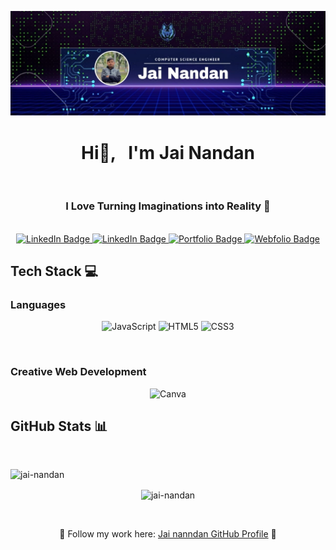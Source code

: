 ![logo](https://github.com/jai-nandan/Jai-Nandan/blob/main/jainandan%20banner.jpg)
<h1 align="center"> 
  Hi👋, &nbsp; I'm Jai Nandan 
  </h1>
  
</br>

<h3 align="center" style="text-align: center">
  I Love Turning Imaginations into Reality 🚀
</h3>



</br>

<div align="center">
  <a href="https://www.linkedin.com/in/jai-nandan-99054a301?lipi=urn%3Ali%3Apage%3Ad_flagship3_profile_view_base_contact_details%3B34QaQhKrQWydBrRDOzLzPg%3D%3D" target="_blank">
    <img src="https://img.icons8.com/?size=96&id=13930&format=png" alt="LinkedIn Badge" />
  </a>
   <a href="https://github.com/jai-nandan" target="_blank">
    <img src= "https://img.icons8.com/?size=80&id=SzgQDfObXUbA&format=png" alt="LinkedIn Badge" />
  </a>
 <a href="#" target="_blank">
    <img src="https://img.icons8.com/?size=96&id=XhDBVc7IBFl9&format=png"alt="Portfolio Badge" />
  </a>

  <a href="#" target="_blank">
    <img src="https://img.icons8.com/?size=96&id=18911&format=png" alt="Webfolio Badge" />
  </a>
  
  </br>

<h2 align="left">Tech Stack 💻 </h2>

<h3 align="left "> Languages </h3>

![JavaScript](https://img.icons8.com/?size=96&id=PXTY4q2Sq2lG&format=png) 
![HTML5](https://img.icons8.com/?size=96&id=20909&format=png) 
![CSS3](https://img.icons8.com/?size=96&id=21278&format=png) 

</br>

<h3 align="left"> Creative Web Development</h3>

![Canva](https://img.icons8.com/?size=96&id=iWw83PVcBpLw&format=png) 


<h2 align="left"> GitHub Stats 📊 </h2>

</br>


<p><img align="left" src="https://github-readme-stats.vercel.app/api/top-langs?username=jai-nandan&show_icons=true&locale=en&layout=compact" alt="jai-nandan" /></p>


<br/>

<p><img align="center" src="https://github-readme-streak-stats.herokuapp.com/?user=jai-nandan&" alt="jai-nandan" /></p>

</br>


🌟 Follow my work here: [Jai nanndan GitHub Profile](https://github.com/jai-nandan) 🚀
<!--
**jai-nandan/Jai-Nandan** is a ✨ _special_ ✨ repository because its `README.md` (this file) appears on your GitHub profile.

Here are some ideas to get you started:

- 🔭 I’m currently working on ...
- 🌱 I’m currently learning ...
- 👯 I’m looking to collaborate on ...
- 🤔 I’m looking for help with ...
- 💬 Ask me about ...
- 📫 How to reach me: ...
- 😄 Pronouns: ...
- ⚡ Fun fact: ...
-->
